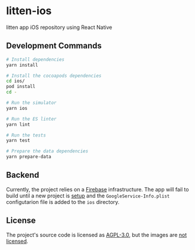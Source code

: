# litten-ios

litten app iOS repository using React Native

## Development Commands

```sh
# Install dependencies
yarn install

# Install the cocoapods dependencies
cd ios/
pod install
cd -

# Run the simulator
yarn ios

# Run the ES linter
yarn lint

# Run the tests
yarn test

# Prepare the data dependencies
yarn prepare-data
```

## Backend

Currently, the project relies on a [Firebase][firebase] infrastructure. The app
will fail to build until a new project is [setup][setupfirebase] and the
`GoogleService-Info.plist` configutarion file is added to the `ios` directory.

## License

The project's source code is licensed as [AGPL-3.0][license], but the images are
[not licensed][licenseimgs].

<!-- References -->

[firebase]: https://firebase.google.com/
[setupfirebase]: https://firebase.google.com/docs/ios/setup
[license]: ./LICENSE
[licenseimgs]: ./lib/images/README.md
